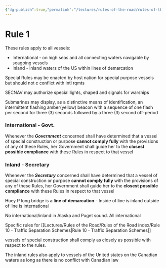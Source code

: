 ```yaml
---
{"dg-publish":true,"permalink":"/lectures/rules-of-the-road/rules-of-the-road-index/rule-1-general-application/","created":"2025-05-26T15:38:29.062-04:00","updated":"2025-05-30T10:22:05.804-04:00"}
---
```


# Rule 1

These rules apply to all vessels:
- International - on high seas and all connecting waters navigable by seagoing vessels
- Inland - inland waters of the US within lines of demarcation

Special Rules may be enacted by host nation for special purpose vessels but should not c conflict with intl rqmts

SECNAV may authorize special lights, shaped and signals for warships

Submarines may display, as a distinctive means of identification, an intermittent flashing amber(yellow) beacon with a sequence of one flash per second for three (3) seconds followed by a three (3) second off-period

### International - Govt. 
Whenever the ***Government*** concerned shall have determined that a vessel of special construction or purpose **cannot comply fully** with the provisions of any of these Rules, her Government shall guide her to the **closest possible compliance** with these Rules in respect to that vessel

### Inland - Secretary
Whenever the ***Secretary*** concerned shall have determined that a vessel of special construction or purpose **cannot comply fully** with the provisions of any of these Rules, her Government shall guide her to the **closest possible compliance** with these Rules in respect to that vessel

Huey P long bridge is a **line of demarcation** - Inside of line is inland outside of line is international 

No international/inland in Alaska and Puget sound. All international

Specific rules for [[Lectures/Rules of the Road/Rules of the Road index/Rule 10 - Traffic Separation Schemes\|Rule 10 - Traffic Separation Schemes]]

vessels of special construction shall comply as closely as possible with respect to the rules.

The inland rules also apply to vessels of the United states on the Canadian waters as long as there is no conflict with Canadian law